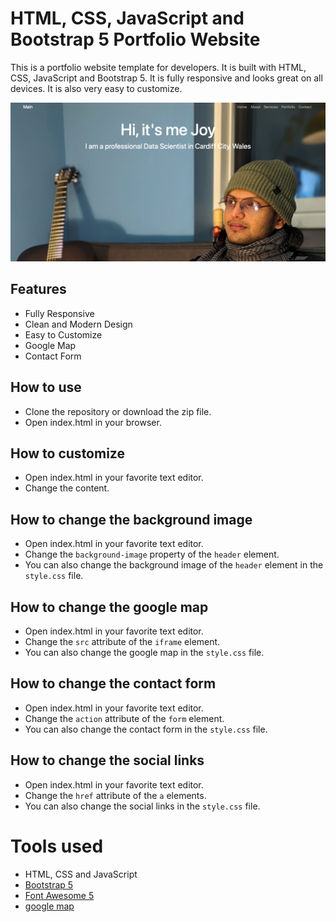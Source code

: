 HTML, CSS, JavaScript and Bootstrap 5 Portfolio Website
=======
This is a portfolio website template for developers. It is built with HTML, CSS, JavaScript and Bootstrap 5. It is fully responsive and looks great on all devices. It is also very easy to customize.

![Screenshot](images/screenshot.png)

## Features ##
* Fully Responsive
* Clean and Modern Design
* Easy to Customize
* Google Map
* Contact Form

## How to use ##
* Clone the repository or download the zip file.
* Open index.html in your browser.

## How to customize ##
* Open index.html in your favorite text editor.
* Change the content.

## How to change the background image ##
* Open index.html in your favorite text editor.
* Change the `background-image` property of the `header` element.
* You can also change the background image of the `header` element in the `style.css` file.

## How to change the google map ##
* Open index.html in your favorite text editor.
* Change the `src` attribute of the `iframe` element.
* You can also change the google map in the `style.css` file.

## How to change the contact form ##
* Open index.html in your favorite text editor.
* Change the `action` attribute of the `form` element.
* You can also change the contact form in the `style.css` file.

## How to change the social links ##
* Open index.html in your favorite text editor.
* Change the `href` attribute of the `a` elements.
* You can also change the social links in the `style.css` file.

# Tools used #
* HTML, CSS and JavaScript
* [Bootstrap 5](https://getbootstrap.com/docs/5.0/getting-started/introduction/)
* [Font Awesome 5](https://fontawesome.com/)
* [google map](https://www.embed-map.com/)

 
